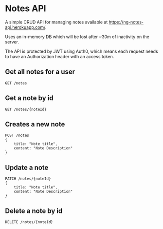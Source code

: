 # Notes API
A simple CRUD API for managing notes available at https://ng-notes-api.herokuapp.com/. 

Uses an in-memory DB which will be lost after ~30m of inactivity on the server.

The API is protected by JWT using Auth0, which means each request needs to have an Authorization header with an access token.

## Get all notes for a user
```
GET /notes
```

## Get a note by id
```
GET /notes/{noteId}
```

## Creates a new note
```
POST /notes
{
    title: "Note title",
    content: "Note Description"
}
```

## Update a note
```
PATCH /notes/{noteId}
{
    title: "Note title",
    content: "Note Description"
}
```

## Delete a note by id
```
DELETE /notes/{noteId}
```
